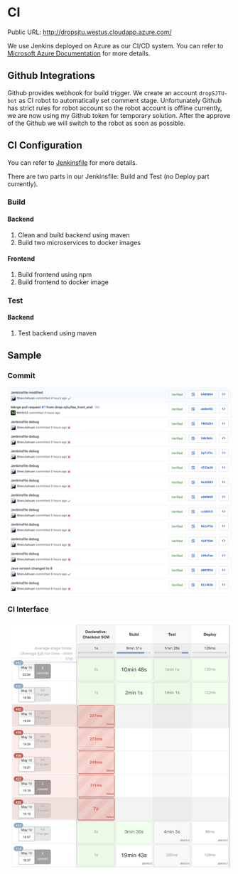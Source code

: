 # CI
Public URL: http://dropsjtu.westus.cloudapp.azure.com/

We use Jenkins deployed on Azure as our CI/CD system. You can refer to [Microsoft Azure Documentation](https://docs.microsoft.com/en-us/azure/jenkins/) for more details.

## Github Integrations
Github provides webhook for build trigger. We create an account `dropSJTU-bot` as CI robot to automatically set comment stage. Unfortunately Github has strict rules for robot account so the robot account is offline currently, we are now using my Github token for temporary solution. After the approve of the Github we will switch to the robot as soon as possible.

## CI Configuration
You can refer to [Jenkinsfile](https://github.com/drop-sjtu/dropSJTU/blob/develop/Jenkinsfile) for more details.

There are two parts in our Jenkinsfile: Build and Test (no Deploy part currently).

### Build
#### Backend
1. Clean and build backend using maven
2. Build two microservices to docker images

#### Frontend
1. Build frontend using npm
2. Build frontend to docker image

### Test

#### Backend
1. Test backend using maven

## Sample
### Commit
![1.png](img/1.png)

### CI Interface
![2.png](img/2.png)


